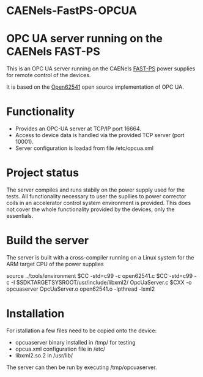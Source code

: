 # CAENels-FastPS-OPCUA

OPC UA server running on the CAENels FAST-PS
============================================

This is an OPC UA server running on the CAENels
[FAST-PS](http://www.caenels.com/products/fast-ps/) power supplies
for remote control of the devices.

It is based on the [Open62541](https://github.com/open62541/open62541/)
open source implementation of OPC UA.

Functionality
=============
- Provides an OPC-UA server at TCP/IP port 16664.
- Access to device data is handled via the provided TCP server (port 10001).
- Server configuration is loadad from file /etc/opcua.xml

Project status
==============
The server compiles and runs stabily on the power supply used for the tests.
All functionality necessary to user the supllies to power corrector coils
in an accelerator control system environment is provided. This does not
cover the whole functionality provided by the devices, only the essentials.

Build the server
================
The server is built with a cross-compiler running on a Linux system
for the ARM target CPU of the power supplies

source ../tools/environment
$CC -std=c99 -c open62541.c
$CC -std=c99 -c -I $SDKTARGETSYSROOT/usr/include/libxml2/ OpcUaServer.c
$CXX -o opcuaserver OpcUaServer.o open62541.o -lpthread -lxml2

Installation
============
For istallation a few files need to be copied onto the device:
- opcuaserver binary installed in /tmp/ for testing
- opcua.xml configuration file in /etc/
- libxml2.so.2 in /usr/lib/

The server can then be run by executing /tmp/opcuaserver.

